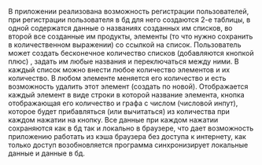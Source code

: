 В приложении реализована возможность регистрации пользователей, при регистрации пользователя в бд для него создаются 2-е таблицы, в одной содержатся данные о названиях созданных им списков, во второй все созданные им продукты, элементы (то что нужно сохранить в количественном выражении) со ссылкой на список. Пользователь может создать бесконечное количество списков (добавляются кнопкой плюс) , задать им любые названия и переключаться между ними. В каждый список можно внести любое количество элементов и их количество. В любом элементе меняется его количество и есть возможность удалить этот элемент (создать по новой). Отображается каждый элемент в виде строки в которой название элемента, кнопка отображающая его количество и графа с числом (числовой инпут), которое будет прибавляться (или вычитаться) из количества при каждом нажатии на кнопку. Все данные при каждом нажатии сохраняются как в бд так и локально в браузере, что дает возможность приложению работать из кэша браузера без доступа к интернету, как только доступ возобновляется программа синхронизирует локальные данные и данные в бд.
